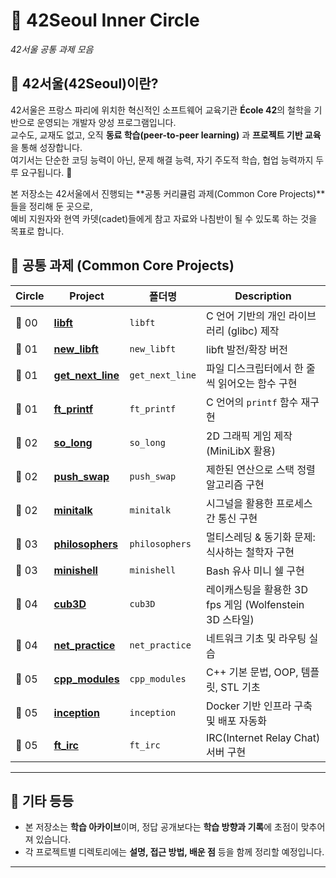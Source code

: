 # 🌌 42Seoul Inner Circle  
_42서울 공통 과제 모음_

## 📖 42서울(42Seoul)이란?
42서울은 프랑스 파리에 위치한 혁신적인 소프트웨어 교육기관 **École 42**의 철학을 기반으로 운영되는 개발자 양성 프로그램입니다.  
교수도, 교재도 없고, 오직 **동료 학습(peer-to-peer learning)** 과 **프로젝트 기반 교육**을 통해 성장합니다.  
여기서는 단순한 코딩 능력이 아닌, 문제 해결 능력, 자기 주도적 학습, 협업 능력까지 두루 요구됩니다. 🚀  

본 저장소는 42서울에서 진행되는 **공통 커리큘럼 과제(Common Core Projects)**들을 정리해 둔 곳으로,  
예비 지원자와 현역 카뎃(cadet)들에게 참고 자료와 나침반이 될 수 있도록 하는 것을 목표로 합니다.  


## 📂 공통 과제 (Common Core Projects)

| Circle | Project | 폴더명 | Description |
|-------|---------|--------|-------------|
| 🥚 00 | [**libft**](./libft) | `libft` | C 언어 기반의 개인 라이브러리 (glibc) 제작 |
| 🐣 01 | [**new_libft**](./new_libft) | `new_libft` | libft 발전/확장 버전 |
| 🐥 01 | [**get_next_line**](./get_next_line) | `get_next_line` | 파일 디스크립터에서 한 줄씩 읽어오는 함수 구현 |
| 🐤 01 | [**ft_printf**](./ft_printf) | `ft_printf` | C 언어의 `printf` 함수 재구현 |
| 🐥 02 | [**so_long**](./so_long) | `so_long` | 2D 그래픽 게임 제작 (MiniLibX 활용) |
| 🐤 02 | [**push_swap**](./push_swap) | `push_swap` | 제한된 연산으로 스택 정렬 알고리즘 구현 |
| 🐣 02 | [**minitalk**](./minitalk) | `minitalk` | 시그널을 활용한 프로세스 간 통신 구현 |
| 🐥 03 | [**philosophers**](./philosophers) | `philosophers` | 멀티스레딩 & 동기화 문제: 식사하는 철학자 구현 |
| 🐤 03 | [**minishell**](./minishell) | `minishell` | Bash 유사 미니 쉘 구현 |
| 🦊 04 | [**cub3D**](./cub3D) | `cub3D` | 레이캐스팅을 활용한 3D fps 게임 (Wolfenstein 3D 스타일) |
| 🦉 04 | [**net_practice**](./net_practice) | `net_practice` | 네트워크 기초 및 라우팅 실습 |
| 🦅 05 | [**cpp_modules**](./cpp_modules) | `cpp_modules` | C++ 기본 문법, OOP, 템플릿, STL 기초 |
| 🐺 05 | [**inception**](./inception) | `inception` | Docker 기반 인프라 구축 및 배포 자동화 |
| 🐉 05 | [**ft_irc**](./ft_irc) | `ft_irc` | IRC(Internet Relay Chat) 서버 구현 |

---

## 🌟 기타 등등
- 본 저장소는 **학습 아카이브**이며, 정답 공개보다는 **학습 방향과 기록**에 초점이 맞추어져 있습니다.  
- 각 프로젝트별 디렉토리에는 **설명, 접근 방법, 배운 점** 등을 함께 정리할 예정입니다.  
---
